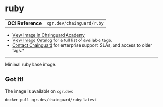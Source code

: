 <!--monopod:start-->
# ruby
| | |
| - | - |
| **OCI Reference** | `cgr.dev/chainguard/ruby` |


* [View Image in Chainguard Academy](https://edu.chainguard.dev/chainguard/chainguard-images/reference/ruby/overview/)
* [View Image Catalog](https://console.enforce.dev/images/catalog) for a full list of available tags.
* [Contact Chainguard](https://www.chainguard.dev/chainguard-images) for enterprise support, SLAs, and access to older tags.*

---
<!--monopod:end-->

Minimal ruby base image.

## Get It!

The image is available on `cgr.dev`:

```
docker pull cgr.dev/chainguard/ruby:latest
```

